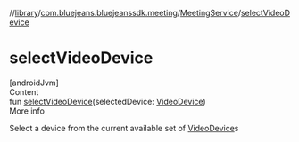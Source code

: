 //[library](../../../index.md)/[com.bluejeans.bluejeanssdk.meeting](../index.md)/[MeetingService](index.md)/[selectVideoDevice](select-video-device.md)



# selectVideoDevice  
[androidJvm]  
Content  
fun [selectVideoDevice](select-video-device.md)(selectedDevice: [VideoDevice](../../com.bluejeans.bluejeanssdk.selfvideo/-video-device/index.md))  
More info  


Select a device from the current available set of [VideoDevice](../../com.bluejeans.bluejeanssdk.selfvideo/-video-device/index.md)s

  



